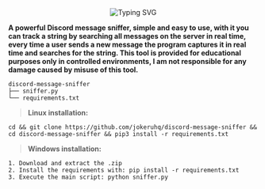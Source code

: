 <div align="center">
  <img src="https://readme-typing-svg.herokuapp.com?font=Fira+Code&size=25&duration=3000&pause=1000&color=F7F7F7&center=true&vCenter=true&width=435&lines=Discord+Message+Sniffer" alt="Typing SVG" />
</div>

**A powerful Discord message sniffer, simple and easy to use, with it you can track a string by searching all messages on the server in real time, every time a user sends a new message the program captures it in real time and searches for the string. This tool is provided for educational purposes only in controlled environments, I am not responsible for any damage caused by misuse of this tool.**

```
discord-message-sniffer
├── sniffer.py
└── requirements.txt
```

> **Linux installation:**

```
cd && git clone https://github.com/jokeruhq/discord-message-sniffer && cd discord-message-sniffer && pip3 install -r requirements.txt
```

> **Windows installation:**

```
1. Download and extract the .zip
2. Install the requirements with: pip install -r requirements.txt
3. Execute the main script: python sniffer.py
```

